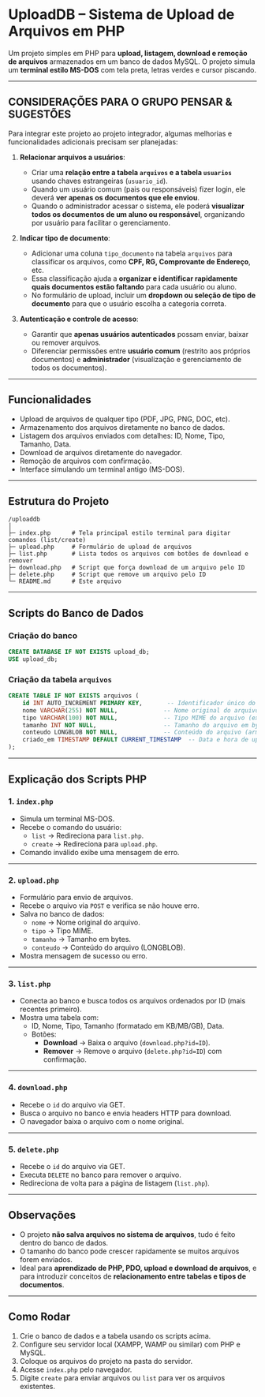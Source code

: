 # UploadDB – Sistema de Upload de Arquivos em PHP

Um projeto simples em PHP para **upload, listagem, download e remoção de arquivos** armazenados em um banco de dados MySQL. O projeto simula um **terminal estilo MS-DOS** com tela preta, letras verdes e cursor piscando.

---

## CONSIDERAÇÕES PARA O GRUPO PENSAR & SUGESTÕES

Para integrar este projeto ao projeto integrador, algumas melhorias e funcionalidades adicionais precisam ser planejadas:

1. **Relacionar arquivos a usuários**:

   - Criar uma **relação entre a tabela `arquivos` e a tabela `usuarios`** usando chaves estrangeiras (`usuario_id`).
   - Quando um usuário comum (pais ou responsáveis) fizer login, ele deverá **ver apenas os documentos que ele enviou**.
   - Quando o administrador acessar o sistema, ele poderá **visualizar todos os documentos de um aluno ou responsável**, organizando por usuário para facilitar o gerenciamento.

2. **Indicar tipo de documento**:

   - Adicionar uma coluna `tipo_documento` na tabela `arquivos` para classificar os arquivos, como **CPF, RG, Comprovante de Endereço**, etc.
   - Essa classificação ajuda a **organizar e identificar rapidamente quais documentos estão faltando** para cada usuário ou aluno.
   - No formulário de upload, incluir um **dropdown ou seleção de tipo de documento** para que o usuário escolha a categoria correta.

3. **Autenticação e controle de acesso**:
   - Garantir que **apenas usuários autenticados** possam enviar, baixar ou remover arquivos.
   - Diferenciar permissões entre **usuário comum** (restrito aos próprios documentos) e **administrador** (visualização e gerenciamento de todos os documentos).

---

## Funcionalidades

- Upload de arquivos de qualquer tipo (PDF, JPG, PNG, DOC, etc).
- Armazenamento dos arquivos diretamente no banco de dados.
- Listagem dos arquivos enviados com detalhes: ID, Nome, Tipo, Tamanho, Data.
- Download de arquivos diretamente do navegador.
- Remoção de arquivos com confirmação.
- Interface simulando um terminal antigo (MS-DOS).

---

## Estrutura do Projeto

```
/uploaddb
│
├─ index.php      # Tela principal estilo terminal para digitar comandos (list/create)
├─ upload.php     # Formulário de upload de arquivos
├─ list.php       # Lista todos os arquivos com botões de download e remover
├─ download.php   # Script que força download de um arquivo pelo ID
├─ delete.php     # Script que remove um arquivo pelo ID
└─ README.md      # Este arquivo
```

---

## Scripts do Banco de Dados

### Criação do banco

```sql
CREATE DATABASE IF NOT EXISTS upload_db;
USE upload_db;
```

### Criação da tabela `arquivos`

```sql
CREATE TABLE IF NOT EXISTS arquivos (
    id INT AUTO_INCREMENT PRIMARY KEY,       -- Identificador único do arquivo
    nome VARCHAR(255) NOT NULL,             -- Nome original do arquivo
    tipo VARCHAR(100) NOT NULL,             -- Tipo MIME do arquivo (ex: image/png)
    tamanho INT NOT NULL,                   -- Tamanho do arquivo em bytes
    conteudo LONGBLOB NOT NULL,             -- Conteúdo do arquivo (armazenado em binário)
    criado_em TIMESTAMP DEFAULT CURRENT_TIMESTAMP  -- Data e hora de upload
);
```

---

## Explicação dos Scripts PHP

### 1. `index.php`

- Simula um terminal MS-DOS.
- Recebe o comando do usuário:
  - `list` → Redireciona para `list.php`.
  - `create` → Redireciona para `upload.php`.
- Comando inválido exibe uma mensagem de erro.

---

### 2. `upload.php`

- Formulário para envio de arquivos.
- Recebe o arquivo via `POST` e verifica se não houve erro.
- Salva no banco de dados:
  - `nome` → Nome original do arquivo.
  - `tipo` → Tipo MIME.
  - `tamanho` → Tamanho em bytes.
  - `conteudo` → Conteúdo do arquivo (LONGBLOB).
- Mostra mensagem de sucesso ou erro.

---

### 3. `list.php`

- Conecta ao banco e busca todos os arquivos ordenados por ID (mais recentes primeiro).
- Mostra uma tabela com:
  - ID, Nome, Tipo, Tamanho (formatado em KB/MB/GB), Data.
  - Botões:
    - **Download** → Baixa o arquivo (`download.php?id=ID`).
    - **Remover** → Remove o arquivo (`delete.php?id=ID`) com confirmação.

---

### 4. `download.php`

- Recebe o `id` do arquivo via GET.
- Busca o arquivo no banco e envia headers HTTP para download.
- O navegador baixa o arquivo com o nome original.

---

### 5. `delete.php`

- Recebe o `id` do arquivo via GET.
- Executa `DELETE` no banco para remover o arquivo.
- Redireciona de volta para a página de listagem (`list.php`).

---

## Observações

- O projeto **não salva arquivos no sistema de arquivos**, tudo é feito dentro do banco de dados.
- O tamanho do banco pode crescer rapidamente se muitos arquivos forem enviados.
- Ideal para **aprendizado de PHP, PDO, upload e download de arquivos**, e para introduzir conceitos de **relacionamento entre tabelas e tipos de documentos**.

---

## Como Rodar

1. Crie o banco de dados e a tabela usando os scripts acima.
2. Configure seu servidor local (XAMPP, WAMP ou similar) com PHP e MySQL.
3. Coloque os arquivos do projeto na pasta do servidor.
4. Acesse `index.php` pelo navegador.
5. Digite `create` para enviar arquivos ou `list` para ver os arquivos existentes.
